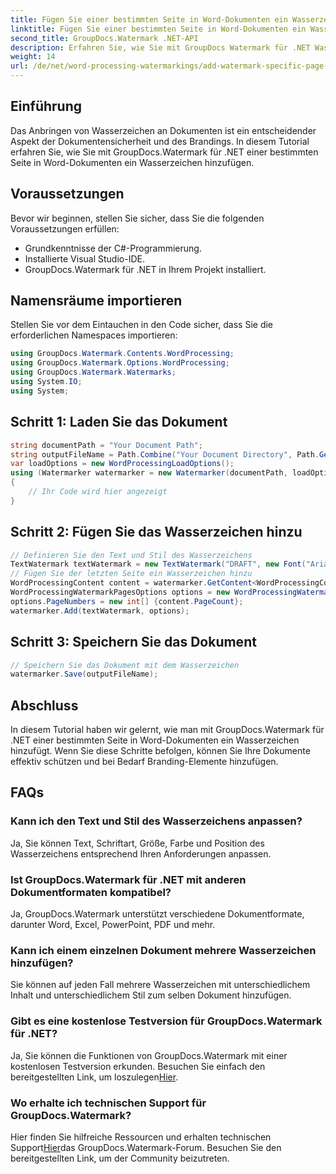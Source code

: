 ```yaml
---
title: Fügen Sie einer bestimmten Seite in Word-Dokumenten ein Wasserzeichen hinzu
linktitle: Fügen Sie einer bestimmten Seite in Word-Dokumenten ein Wasserzeichen hinzu
second_title: GroupDocs.Watermark .NET-API
description: Erfahren Sie, wie Sie mit GroupDocs Watermark für .NET Wasserzeichen zu bestimmten Seiten in Word-Dokumenten hinzufügen. Schützen Sie Ihre Inhalte mühelos.
weight: 14
url: /de/net/word-processing-watermarkings/add-watermark-specific-page-word-docs/
---
```

## Einführung
Das Anbringen von Wasserzeichen an Dokumenten ist ein entscheidender Aspekt der Dokumentensicherheit und des Brandings. In diesem Tutorial erfahren Sie, wie Sie mit GroupDocs.Watermark für .NET einer bestimmten Seite in Word-Dokumenten ein Wasserzeichen hinzufügen.
## Voraussetzungen
Bevor wir beginnen, stellen Sie sicher, dass Sie die folgenden Voraussetzungen erfüllen:
- Grundkenntnisse der C#-Programmierung.
- Installierte Visual Studio-IDE.
- GroupDocs.Watermark für .NET in Ihrem Projekt installiert.

## Namensräume importieren
Stellen Sie vor dem Eintauchen in den Code sicher, dass Sie die erforderlichen Namespaces importieren:
```csharp
using GroupDocs.Watermark.Contents.WordProcessing;
using GroupDocs.Watermark.Options.WordProcessing;
using GroupDocs.Watermark.Watermarks;
using System.IO;
using System;
```
## Schritt 1: Laden Sie das Dokument
```csharp
string documentPath = "Your Document Path";
string outputFileName = Path.Combine("Your Document Directory", Path.GetFileName(documentPath));
var loadOptions = new WordProcessingLoadOptions();
using (Watermarker watermarker = new Watermarker(documentPath, loadOptions))
{
    // Ihr Code wird hier angezeigt
}
```
## Schritt 2: Fügen Sie das Wasserzeichen hinzu
```csharp
// Definieren Sie den Text und Stil des Wasserzeichens
TextWatermark textWatermark = new TextWatermark("DRAFT", new Font("Arial", 42));
// Fügen Sie der letzten Seite ein Wasserzeichen hinzu
WordProcessingContent content = watermarker.GetContent<WordProcessingContent>();
WordProcessingWatermarkPagesOptions options = new WordProcessingWatermarkPagesOptions();
options.PageNumbers = new int[] {content.PageCount};
watermarker.Add(textWatermark, options);
```
## Schritt 3: Speichern Sie das Dokument
```csharp
// Speichern Sie das Dokument mit dem Wasserzeichen
watermarker.Save(outputFileName);
```

## Abschluss
In diesem Tutorial haben wir gelernt, wie man mit GroupDocs.Watermark für .NET einer bestimmten Seite in Word-Dokumenten ein Wasserzeichen hinzufügt. Wenn Sie diese Schritte befolgen, können Sie Ihre Dokumente effektiv schützen und bei Bedarf Branding-Elemente hinzufügen.
## FAQs
### Kann ich den Text und Stil des Wasserzeichens anpassen?
Ja, Sie können Text, Schriftart, Größe, Farbe und Position des Wasserzeichens entsprechend Ihren Anforderungen anpassen.
### Ist GroupDocs.Watermark für .NET mit anderen Dokumentformaten kompatibel?
Ja, GroupDocs.Watermark unterstützt verschiedene Dokumentformate, darunter Word, Excel, PowerPoint, PDF und mehr.
### Kann ich einem einzelnen Dokument mehrere Wasserzeichen hinzufügen?
Sie können auf jeden Fall mehrere Wasserzeichen mit unterschiedlichem Inhalt und unterschiedlichem Stil zum selben Dokument hinzufügen.
### Gibt es eine kostenlose Testversion für GroupDocs.Watermark für .NET?
 Ja, Sie können die Funktionen von GroupDocs.Watermark mit einer kostenlosen Testversion erkunden. Besuchen Sie einfach den bereitgestellten Link, um loszulegen[Hier](https://releases.groupdocs.com/).
### Wo erhalte ich technischen Support für GroupDocs.Watermark?
 Hier finden Sie hilfreiche Ressourcen und erhalten technischen Support[Hier](https://forum.groupdocs.com/c/watermark/19)das GroupDocs.Watermark-Forum. Besuchen Sie den bereitgestellten Link, um der Community beizutreten.